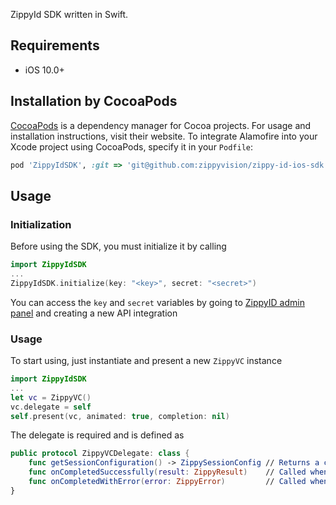 ZippyId SDK written in Swift.

## Requirements

- iOS 10.0+

## Installation by CocoaPods

[CocoaPods](https://cocoapods.org) is a dependency manager for Cocoa projects. For usage and installation instructions, visit their website. To integrate Alamofire into your Xcode project using CocoaPods, specify it in your `Podfile`:

```ruby
pod 'ZippyIdSDK', :git => 'git@github.com:zippyvision/zippy-id-ios-sdk.git'
```

## Usage

### Initialization

Before using the SDK, you must initialize it by calling 

```Swift
import ZippyIdSDK
...
ZippyIdSDK.initialize(key: "<key>", secret: "<secret>")
```

You can access the `key` and `secret` variables by going to [ZippyID admin panel](https://demo.zippyid.com/#/api_integrations) and creating a new API integration

### Usage

To start using, just instantiate and present a new `ZippyVC` instance

```Swift
import ZippyIdSDK
...
let vc = ZippyVC()
vc.delegate = self
self.present(vc, animated: true, completion: nil)
```

The delegate is required and is defined as

```Swift
public protocol ZippyVCDelegate: class {
    func getSessionConfiguration() -> ZippySessionConfig // Returns a configuration for the document scan session
    func onCompletedSuccessfully(result: ZippyResult)    // Called when the ZippyID has finished (either with success, or with error)
    func onCompletedWithError(error: ZippyError)         // Called when an error (server problems, code errors) has occured during process
}
```
